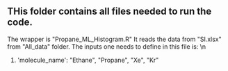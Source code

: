 THis folder contains all files needed to run the code.
-----
The wrapper is "Propane_ML_Histogram.R"
It reads the data from "SI.xlsx" from "All_data" folder. 
The inputs one needs to define in this file is: \n
1. 'molecule_name': "Ethane", "Propane", "Xe", "Kr"

